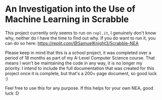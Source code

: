 # An Investigation into the Use of Machine Learning in Scrabble
This project currently only seems to run on `repl.it`, I genuinely don't know why, neither do I have the time to find out why.
If you do want to run it, you can do so here: https://replit.com/@SamuelKnight3/Scrabble-NEA

Please keep in mind that this is a school project, it was completed over a period of 18 months as part of my A-Level Computer Science course. That means I won't be maintaining the code in any way, it is no longer my priority.
I intend to include the full documentation that was created for this project once it is complete, but that's a 200+ page document, so good luck :)

Feel free to use this for any purpose. If this helps for your own NEA, good luck :D
